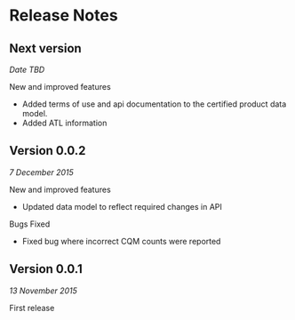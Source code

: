 # Release Notes

## Next version
_Date TBD_

New and improved features
* Added terms of use and api documentation to the certified product data model.
* Added ATL information

## Version 0.0.2
_7 December 2015_

New and improved features
* Updated data model to reflect required changes in API

Bugs Fixed
* Fixed bug where incorrect CQM counts were reported

## Version 0.0.1
_13 November 2015_

First release
